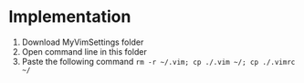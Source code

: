 # Implementation
1. Download MyVimSettings folder
2. Open command line in this folder 
3. Paste the following command `rm -r ~/.vim; cp ./.vim ~/; cp ./.vimrc ~/`
